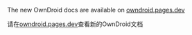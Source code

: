 The new OwnDroid docs are available on [owndroid.pages.dev](https://owndroid.pages.dev)

请在[owndroid.pages.dev](https://owndroid.pages.dev)查看新的OwnDroid文档
